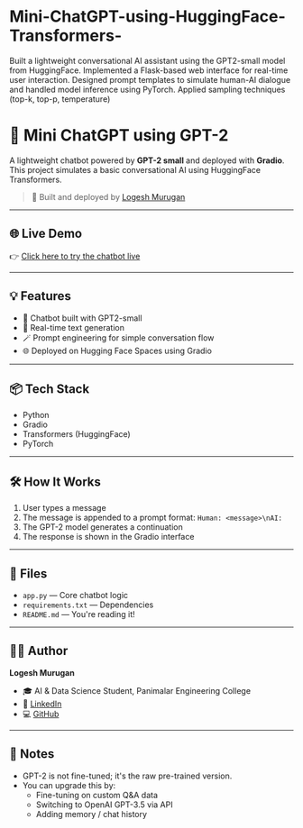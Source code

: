 # Mini-ChatGPT-using-HuggingFace-Transformers-
Built a lightweight conversational AI assistant using the GPT2-small model from HuggingFace. Implemented a Flask-based web interface for real-time user interaction. Designed prompt templates to simulate human-AI dialogue and handled model inference using PyTorch. Applied sampling techniques (top-k, top-p, temperature) 

# 🧠 Mini ChatGPT using GPT-2

A lightweight chatbot powered by **GPT-2 small** and deployed with **Gradio**. This project simulates a basic conversational AI using HuggingFace Transformers.

> 🚀 Built and deployed by [Logesh Murugan](https://www.linkedin.com/in/logesh-m-72b801258/)

---

## 🌐 Live Demo

👉 [Click here to try the chatbot live](https://huggingface.co/spaces/muruganlogesh/projects)

---

## 💡 Features

- 🤖 Chatbot built with GPT2-small
- 🧠 Real-time text generation
- 🪄 Prompt engineering for simple conversation flow
- 🌐 Deployed on Hugging Face Spaces using Gradio

---

## 📦 Tech Stack

- Python
- Gradio
- Transformers (HuggingFace)
- PyTorch

---

## 🛠️ How It Works

1. User types a message
2. The message is appended to a prompt format: `Human: <message>\nAI:`
3. The GPT-2 model generates a continuation
4. The response is shown in the Gradio interface

---

## 📁 Files

- `app.py` — Core chatbot logic
- `requirements.txt` — Dependencies
- `README.md` — You're reading it!

---

## 🧑‍💻 Author

**Logesh Murugan**  
- 🎓 AI & Data Science Student, Panimalar Engineering College  
- 🔗 [LinkedIn](https://www.linkedin.com/in/logesh-m-72b801258/)  
- 💻 [GitHub](https://github.com/lebazirmoses)

---

## 📝 Notes

- GPT-2 is not fine-tuned; it's the raw pre-trained version.
- You can upgrade this by:
  - Fine-tuning on custom Q&A data
  - Switching to OpenAI GPT-3.5 via API
  - Adding memory / chat history
